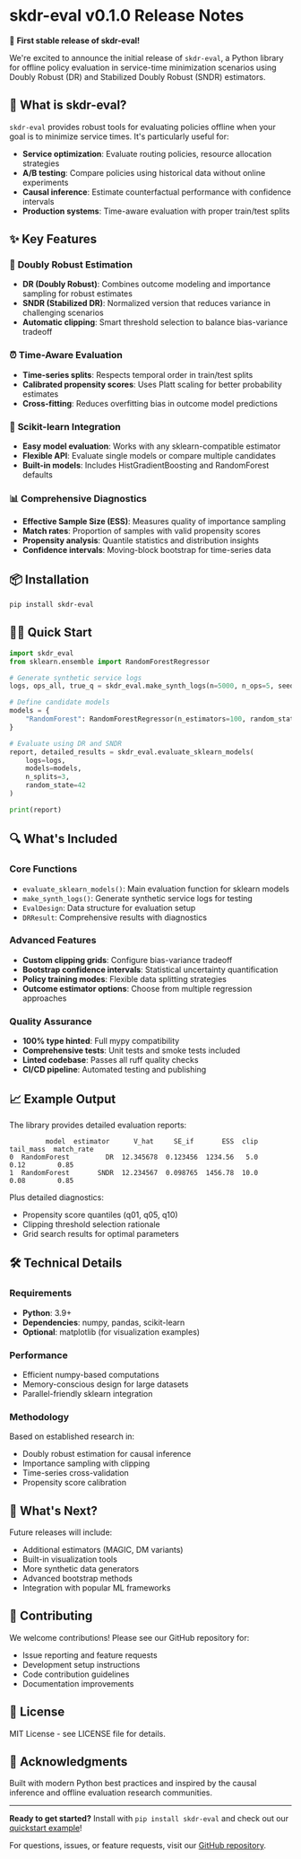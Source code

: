 # skdr-eval v0.1.0 Release Notes

🎉 **First stable release of skdr-eval!**

We're excited to announce the initial release of `skdr-eval`, a Python library for offline policy evaluation in service-time minimization scenarios using Doubly Robust (DR) and Stabilized Doubly Robust (SNDR) estimators.

## 🚀 What is skdr-eval?

`skdr-eval` provides robust tools for evaluating policies offline when your goal is to minimize service times. It's particularly useful for:

- **Service optimization**: Evaluate routing policies, resource allocation strategies
- **A/B testing**: Compare policies using historical data without online experiments  
- **Causal inference**: Estimate counterfactual performance with confidence intervals
- **Production systems**: Time-aware evaluation with proper train/test splits

## ✨ Key Features

### 🎯 **Doubly Robust Estimation**
- **DR (Doubly Robust)**: Combines outcome modeling and importance sampling for robust estimates
- **SNDR (Stabilized DR)**: Normalized version that reduces variance in challenging scenarios
- **Automatic clipping**: Smart threshold selection to balance bias-variance tradeoff

### ⏰ **Time-Aware Evaluation**
- **Time-series splits**: Respects temporal order in train/test splits
- **Calibrated propensity scores**: Uses Platt scaling for better probability estimates
- **Cross-fitting**: Reduces overfitting bias in outcome model predictions

### 🔧 **Scikit-learn Integration**
- **Easy model evaluation**: Works with any sklearn-compatible estimator
- **Flexible API**: Evaluate single models or compare multiple candidates
- **Built-in models**: Includes HistGradientBoosting and RandomForest defaults

### 📊 **Comprehensive Diagnostics**
- **Effective Sample Size (ESS)**: Measures quality of importance sampling
- **Match rates**: Proportion of samples with valid propensity scores
- **Propensity analysis**: Quantile statistics and distribution insights
- **Confidence intervals**: Moving-block bootstrap for time-series data

## 📦 Installation

```bash
pip install skdr-eval
```

## 🏃‍♂️ Quick Start

```python
import skdr_eval
from sklearn.ensemble import RandomForestRegressor

# Generate synthetic service logs
logs, ops_all, true_q = skdr_eval.make_synth_logs(n=5000, n_ops=5, seed=42)

# Define candidate models
models = {
    "RandomForest": RandomForestRegressor(n_estimators=100, random_state=42),
}

# Evaluate using DR and SNDR
report, detailed_results = skdr_eval.evaluate_sklearn_models(
    logs=logs,
    models=models,
    n_splits=3,
    random_state=42
)

print(report)
```

## 🔍 What's Included

### Core Functions
- `evaluate_sklearn_models()`: Main evaluation function for sklearn models
- `make_synth_logs()`: Generate synthetic service logs for testing
- `EvalDesign`: Data structure for evaluation setup
- `DRResult`: Comprehensive results with diagnostics

### Advanced Features
- **Custom clipping grids**: Configure bias-variance tradeoff
- **Bootstrap confidence intervals**: Statistical uncertainty quantification  
- **Policy training modes**: Flexible data splitting strategies
- **Outcome estimator options**: Choose from multiple regression approaches

### Quality Assurance
- **100% type hinted**: Full mypy compatibility
- **Comprehensive tests**: Unit tests and smoke tests included
- **Linted codebase**: Passes all ruff quality checks
- **CI/CD pipeline**: Automated testing and publishing

## 📈 Example Output

The library provides detailed evaluation reports:

```
         model  estimator      V_hat     SE_if       ESS  clip  tail_mass  match_rate
0  RandomForest         DR  12.345678  0.123456  1234.56   5.0       0.12        0.85
1  RandomForest       SNDR  12.234567  0.098765  1456.78  10.0       0.08        0.85
```

Plus detailed diagnostics:
- Propensity score quantiles (q01, q05, q10)
- Clipping threshold selection rationale
- Grid search results for optimal parameters

## 🛠️ Technical Details

### Requirements
- **Python**: 3.9+ 
- **Dependencies**: numpy, pandas, scikit-learn
- **Optional**: matplotlib (for visualization examples)

### Performance
- Efficient numpy-based computations
- Memory-conscious design for large datasets
- Parallel-friendly sklearn integration

### Methodology
Based on established research in:
- Doubly robust estimation for causal inference
- Importance sampling with clipping
- Time-series cross-validation
- Propensity score calibration

## 🔮 What's Next?

Future releases will include:
- Additional estimators (MAGIC, DM variants)
- Built-in visualization tools
- More synthetic data generators
- Advanced bootstrap methods
- Integration with popular ML frameworks

## 🤝 Contributing

We welcome contributions! Please see our GitHub repository for:
- Issue reporting and feature requests
- Development setup instructions  
- Code contribution guidelines
- Documentation improvements

## 📄 License

MIT License - see LICENSE file for details.

## 🙏 Acknowledgments

Built with modern Python best practices and inspired by the causal inference and offline evaluation research communities.

---

**Ready to get started?** Install with `pip install skdr-eval` and check out our [quickstart example](https://github.com/dgenio/skdr-eval/blob/main/examples/quickstart.py)!

For questions, issues, or feature requests, visit our [GitHub repository](https://github.com/dgenio/skdr-eval).
